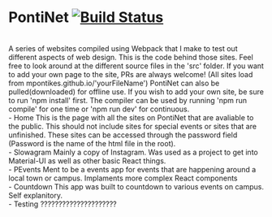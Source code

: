 # PontiNet [![Build Status](https://travis-ci.org/mpontikes/mpontikes.github.io.svg?branch=PTickets)](https://travis-ci.org/mpontikes/mpontikes.github.io)
<br />
A series of websites compiled using Webpack that I make to test out different aspects of web design. This is the code behind those sites. Feel free to look around at the different source files in the 'src' folder. If you want to add your own page to the site, PRs are always welcome! (All sites load from mpontikes.github.io/'yourFileName') PontiNet can also be pulled(downloaded) for offline use. If you wish to add your own site, be sure to run 'npm install' first. The compiler can be used by running 'npm run compile' for one time or 'npm run dev' for continuous.
<br />
- Home
This is the page with all the sites on PontiNet that are avaliable to the public. This should not include sites for special events or sites that are unfinished. These sites can be accessed through the password field (Password is the name of the html file in the root).
<br />
- Slowagram
Mainly a copy of Instagram. Was used as a project to get into Material-UI as well as other basic React things.
<br />
- PEvents
Ment to be a events app for events that are happening around a local town or campus. Implaments more complex React components
<br />
- Countdown
This app was built to countdown to various events on campus. Self explanitory.
<br />
- Testing
?????????????????????